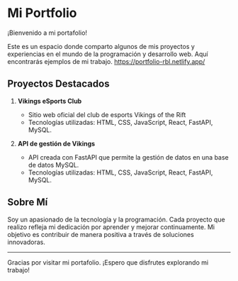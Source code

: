 # Mi Portfolio

¡Bienvenido a mi portafolio!

Este es un espacio donde comparto algunos de mis proyectos y experiencias en el mundo de la programación y desarrollo web. Aquí encontrarás ejemplos de mi trabajo.
https://portfolio-rbl.netlify.app/

## Proyectos Destacados

1. **Vikings eSports Club**  
   - Sitio web oficial del club de esports Vikings of the Rift
   - Tecnologías utilizadas: HTML, CSS, JavaScript, React, FastAPI, MySQL.

2. **API de gestión de Vikings**  
   - API creada con FastAPI que permite la gestión de datos en una base de datos MySQL.
   - Tecnologías utilizadas: HTML, CSS, JavaScript, React, FastAPI, MySQL.

## Sobre Mí

Soy un apasionado de la tecnología y la programación. Cada proyecto que realizo refleja mi dedicación por aprender y mejorar continuamente. Mi objetivo es contribuir de manera positiva a través de soluciones innovadoras.

---

Gracias por visitar mi portafolio. ¡Espero que disfrutes explorando mi trabajo!
